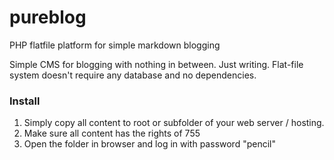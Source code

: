 # pureblog
PHP flatfile platform for simple markdown blogging

Simple CMS for blogging with nothing in between. Just writing.
Flat-file system doesn't require any database and no dependencies.

### Install
1. Simply copy all content to root or subfolder of your web server / hosting.
2. Make sure all content has the rights of 755
3. Open the folder in browser and log in with password "pencil"
